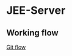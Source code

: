 # JEE-Server

## Working flow
[Git flow](https://danielkummer.github.io/git-flow-cheatsheet/index.fr_FR.html)
